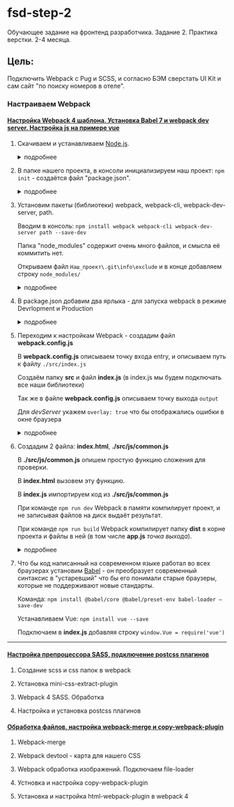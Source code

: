# fsd-step-2

Обучающее задание на фронтенд разработчика. Задание 2. Практика верстки. 2-4 месяца.

## Цель:

Подключить Webpack с Pug и SCSS, и согласно БЭМ сверстать UI Kit и сам сайт "по поиску номеров в отеле".

### Настраиваем Webpack

#### [Настройка Webpack 4 шаблона. Установка Babel 7 и webpack dev server. Настройка js на примере vue](https://tocode.ru/curses/nastroika-webpack4/js-babel7-webpack-dev-server/)

1.  Скачиваем и устанавливаем [Node.js](https://nodejs.org/en/).
    <details><summary>подробнее</summary>
    После установки Node.js - нам доступна команда "npm" в консоли (Node Package Manager). Позволяет устанавливать Javascript-библиотеки из сети Интернет.
    </details>

2.  В папке нашего проекта, в консоли инициализируем наш проект: `npm init` - создаётся файл "package.json".
    <details><summary>подробнее</summary>

    Переходим в папку проекта - я в VS Code нажимаю "Файл -> Открыть папку (тут же создаю её с нужным мне
    названием)".

    Сохраняю папку как проект - Расширение "Project Manager" в VS Code.

    Открываю консоль "Ctrl+`" (контр плюс Ё).

    Убеждаюсь что в консоли я тоже нахожусь в папке моего проекта. (к этому моменту у меня уже настроен git).

    Можем убедиться что у нас работет npm проверив его версию. Вводим в консоль: `npm -v`.

    Нам нужна "Инициализация нового пакета" который будет описывать наш проект и модули, которые будут
    использоваться в нашем проекте. Команда в консоль: `npm init`.

    </details>

3.  Установим пакеты (библиотеки) webpack, webpack-cli, webpack-dev-server, path.

    Вводим в консоль: `npm install webpack webpack-cli webpack-dev-server path --save-dev`

    Папка "node_modules" содержит очень много файлов, и смысла её коммитить нет.

    Открываем файл `Наш_проект\.git\info\exclude` и в конце добавляем строку `node_modules/`
    <details><summary>подробнее</summary>

    `--save-dev` - что бы в файле package.json, webpack был помещён в `devDependencies` - то что относится к
    разработке.

    По умолчанию установилось бы в `Dependencies` - то что относится в продакшену.

    После установки пакетов появилась папка `node_modules` (в ней Javascript-библиотеки), а в файл `package.json` внесена запись:

    ```js
    "devDependencies": {
      "path": "^0.12.7",
      "webpack": "^4.41.5",
      "webpack-cli": "^3.3.10",
      "webpack-dev-server": "^3.10.1"
    }
    ```

    </details>

4.  В package.json добавим два ярлыка - для запуска webpack в режиме Devrlopment и Production
    <details><summary>подробнее</summary>

    ```js
    "scripts": {
      "dev": "webpack-dev-server --mode development --open",
      "build": "webpack --mode production"
    }
    ```

    Для запуска webpack в режиме Devrlopment набрать в консоли: `npm run dev`

    Для запуска в режиме Production набрать в консоли: `npm run build`

    </details>

5. Переходим к настройкам Webpack - создадим файл **webpack.config.js**

   В **webpack.config.js** описываем точку входа entry, и описываем путь к файлу `./src/index.js`

   Создаём папку **src** и файл **index.js** (в index.js мы будем подключать все наши библиотеки)

   Так же в файле **webpack.config.js** описываем точку выхода `output`

   Для *devServer* укажем `overlay: true` что бы отображались ошибки в окне браузера
    <details><summary>подробнее</summary>

    В файле **webpack.config.js** мы будем описывать конфигурации нашего Webpack

    </details>

6. Создадим 2 файла: **index.html**, **./src/js/common.js**

    В **./src/js/common.js** опишем простую функцию сложения для проверки.

    В **index.html** вызовем эту функцию.

    В **index.js** импортируем код из **./src/js/common.js**

    При команде `npm run dev` Webpack в памяти компилирует проект, и не записывая файлов на диск выдаёт результат.

    При команде `npm run build` Webpack компилирует папку **dist** в корне проекта и файлы в ней (в том числе **app.js** *точка выхода*).
    <details><summary>подробнее</summary>

    **index.html**
    ```html
    <!DOCTYPE html>
    <html lang="en">
    <head>
      <meta charset="UTF-8">
      <meta name="viewport" content="width=device-width, initial-scale=1.0">
      <meta http-equiv="X-UA-Compatible" content="ie=edge">
      <title>Webpack</title>
    </head>
    <body>
      <div class="wrapper">
        <h1>Webpack</h1>
      </div>
      <script src="/dist/app.js"></script>
    </body>
    </html>
    ```

    **src\index.js**
    ```js
    import './js/common'
    ```

    **src\js\common.js**
    ```js
    let add = (a,b) => a+b
    console.log(add(2,6))
    ```
    </details>
7. Что бы код написанный на современном языке работал во всех браузерах установим [Babel](https://babeljs.io/) - он преобразует современный синтаксис в "устаревший" что бы его понимали старые браузеры, которые не поддерживают новые стандарты.

    Команда: `npm install @babel/core @babel/preset-env babel-loader —save-dev`

    Устанавливаем Vue: `npm install vue --save`

    Подключаем в **index.js** добавляя строку `window.Vue = require('vue')`

***
#### [Настройка препроцессора SASS, подключение postcss плагинов](https://tocode.ru/curses/nastroika-webpack4/preprocessor-sass-postcss/)

1. Создание scss и css папок в webpack

2. Установка mini-css-extract-plugin

3. Webpack 4 SASS. Обработка

4. Настройка и установка postcss плагинов

#### [Обработка файлов, настройка webpack-merge и copy-webpack-plugin](https://tocode.ru/curses/nastroika-webpack4/obrabotka-failov-nastroika-merge)

1. Webpack-merge

2. Webpack devtool - карта для нашего CSS

3. Webpack обработка изображений. Подключаем file-loader

4. Устновка и настройка copy-webpack-plugin

5. Установка и настройка html-webpack-plugin в webpack 4